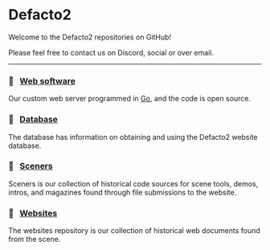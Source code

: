 # Defacto2

Welcome to the Defacto2 repositories on GitHub!

Please feel free to contact us on Discord, social or over email.

---

### 💾 &nbsp; [Web software](https://github.com/Defacto2/server)

Our custom web server programmed in [Go](https://go.dev/), and the code is open source.

### 💾 &nbsp; [Database](https://github.com/Defacto2/database)

The database has information on obtaining and using the Defacto2 website database.

### 💾 &nbsp; [Sceners](https://github.com/sceners)

Sceners is our collection of historical code sources for scene tools, demos, intros, and magazines found through file submissions to the website.

### 💾 &nbsp; [Websites](https://github.com/Defacto2/websites)

The websites repository is our collection of historical web documents found from the scene.

